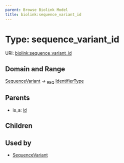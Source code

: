 ```yaml
---
parent: Browse Biolink Model
title: biolink:sequence_variant_id
---
```


# Type: sequence_variant_id




URI: [biolink:sequence_variant_id](https://w3id.org/biolink/vocab/sequence_variant_id)

## Domain and Range

[SequenceVariant](SequenceVariant.md) ->  <sub>REQ</sub> [IdentifierType](types/IdentifierType.md)

## Parents

 *  is_a: [id](id.md)

## Children


## Used by

 * [SequenceVariant](SequenceVariant.md)
